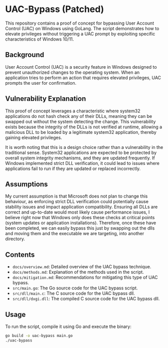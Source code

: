 # UAC-Bypass (Patched)

This repository contains a proof of concept for bypassing User Account Control (UAC) on Windows using GoLang. The script demonstrates how to elevate privileges without triggering a UAC prompt by exploiting specific characteristics of Windows 10/11. 

## Background

User Account Control (UAC) is a security feature in Windows designed to prevent unauthorized changes to the operating system. When an application tries to perform an action that requires elevated privileges, UAC prompts the user for confirmation.

## Vulnerability Explanation

This proof of concept leverages a characteristic where system32 applications do not hash check any of their DLLs, meaning they can be swapped out without the system detecting the change. This vulnerability exists because the integrity of the DLLs is not verified at runtime, allowing a malicious DLL to be loaded by a legitimate system32 application, thereby gaining elevated privileges.

It is worth noting that this is a design choice rather than a vulnerability in the traditional sense. System32 applications are expected to be protected by overall system integrity mechanisms, and they are updated frequently. If Windows implemented strict DLL verification, it could lead to issues where applications fail to run if they are updated or replaced incorrectly.

## Assumptions

My current assumption is that Microsoft does not plan to change this behaviour, as enforcing strict DLL verification could potentially cause stability issues and impact application compatibility. Ensuring all DLLs are correct and up-to-date would most likely cause performance issues, I believe right now that Windows only does these checks at critical points (system updates or application installations). Therefore, once these have been completed, we can easily bypass this just by swapping out the dlls and moving them and the executable we are targeting, into another directory.

## Contents

- `docs/overview.md`: Detailed overview of the UAC bypass technique.
- `docs/methods.md`: Explanation of the methods used in the script.
- `docs/mitigation.md`: Recommendations for mitigating this type of UAC bypass.
- `src/main.go`: The Go source code for the UAC bypass script.
- `src/dll/main.c`: The C source code for the UAC bypass dll.
- `src/dll/dxgi.dll`: The compiled C source code for the UAC bypass dll.

## Usage

To run the script, compile it using Go and execute the binary:

```sh
go build -o uac-bypass main.go
./uac-bypass
```
